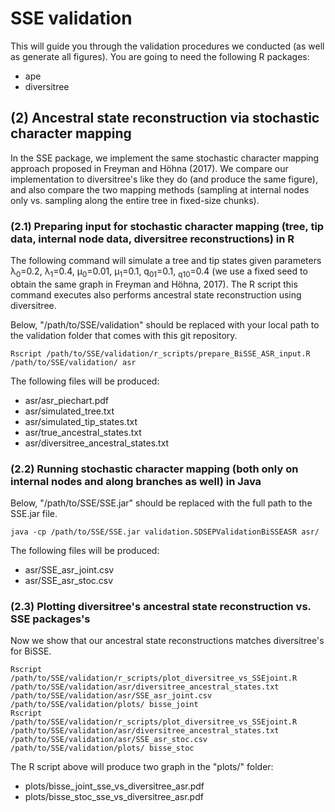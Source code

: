 # SSE validation

This will guide you through the validation procedures we conducted (as well as generate all figures).
You are going to need the following R packages:

* ape
* diversitree

## (2) Ancestral state reconstruction via stochastic character mapping    
In the SSE package, we implement the same stochastic character mapping approach proposed in Freyman and H&ouml;hna (2017).
We compare our implementation to diversitree's like they do (and produce the same figure), and also compare the two mapping methods (sampling at internal nodes only vs. sampling along the entire tree in fixed-size chunks).

### (2.1) Preparing input for stochastic character mapping (tree, tip data, internal node data, diversitree reconstructions) in R

The following command will simulate a tree and tip states given parameters λ<sub>0</sub>=0.2, λ<sub>1</sub>=0.4, µ<sub>0</sub>=0.01, µ<sub>1</sub>=0.1, q<sub>01</sub>=0.1, <sub>q10</sub>=0.4 (we use a fixed seed to obtain the same graph in Freyman and H&ouml;hna, 2017).
The R script this command executes also performs ancestral state reconstruction using diversitree.

Below, "/path/to/SSE/validation" should be replaced with your local path to the validation folder that comes with this git repository.

```
Rscript /path/to/SSE/validation/r_scripts/prepare_BiSSE_ASR_input.R /path/to/SSE/validation/ asr
```

The following files will be produced:

* asr/asr_piechart.pdf
* asr/simulated_tree.txt
* asr/simulated_tip_states.txt
* asr/true_ancestral_states.txt
* asr/diversitree_ancestral_states.txt

### (2.2) Running stochastic character mapping (both only on internal nodes and along branches as well) in Java

Below, "/path/to/SSE/SSE.jar" should be replaced with the full path to the SSE.jar file.

```
java -cp /path/to/SSE/SSE.jar validation.SDSEPValidationBiSSEASR asr/
```

The following files will be produced:

* asr/SSE_asr_joint.csv
* asr/SSE_asr_stoc.csv

### (2.3) Plotting diversitree's ancestral state reconstruction vs. SSE packages's
Now we show that our ancestral state reconstructions matches diversitree's for BiSSE.

```
Rscript /path/to/SSE/validation/r_scripts/plot_diversitree_vs_SSEjoint.R /path/to/SSE/validation/asr/diversitree_ancestral_states.txt /path/to/SSE/validation/asr/SSE_asr_joint.csv /path/to/SSE/validation/plots/ bisse_joint
Rscript /path/to/SSE/validation/r_scripts/plot_diversitree_vs_SSEjoint.R /path/to/SSE/validation/asr/diversitree_ancestral_states.txt /path/to/SSE/validation/asr/SSE_asr_stoc.csv /path/to/SSE/validation/plots/ bisse_stoc
```

The R script above will produce two graph in the "plots/" folder:

* plots/bisse_joint_sse_vs_diversitree_asr.pdf
* plots/bisse_stoc_sse_vs_diversitree_asr.pdf
